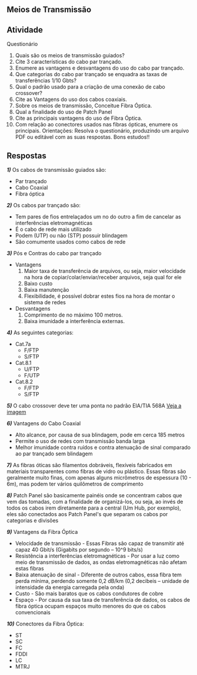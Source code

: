 ## Meios de Transmissão

## Atividade
Questionário
1) Quais são os meios de transmissão guiados?
2) Cite 3 características do cabo par trançado.
3) Enumere as vantagens e desvantagens do uso do cabo par trançado.
4) Que categorias do cabo par trançado se enquadra as taxas de transferências 1/10 Gbts?
5) Qual o padrão usado para a criação de uma conexão de cabo crossover?
6) Cite as Vantagens do uso dos cabos coaxiais.
7) Sobre os meios de transmissão, Conceitue Fibra Óptica.
8) Qual a finalidade do uso de Patch Panel
9) Cite as principais vantagens do uso de Fibra Óptica.
10) Com relação ao conectores usados nas fibras ópticas, enumere os principais.
Orientações: Resolva o questionário, produzindo um arquivo PDF ou editável com as suas respostas. Bons
estudos!!

## Respostas

_**1)**_ Os cabos de transmissão guiados são:
  - Par trançado
  - Cabo Coaxial
  - Fibra óptica

_**2)**_ Os cabos par trançado são:
  - Tem pares de fios entrelaçados um no do outro a fim de cancelar as interferências eletromagnéticas
  - É o cabo de rede mais utilizado
  - Podem (UTP) ou não (STP) possuir blindagem 
  - São comumente usados como cabos de rede
  
_**3)**_ Pós e Contras do cabo par trançado
  - Vantagens
    1. Maior taxa de transferência de arquivos, ou seja, maior velocidade na hora de copiar/colar/enviar/receber arquivos, seja qual for ele
    2. Baixo custo
    3. Baixa manutenção
    4. Flexibilidade, é possível dobrar estes fios na hora de montar o sistema de redes
  - Desvantagens
    1. Comprimento de no máximo 100 metros.
    2. Baixa imunidade a interferência externas.

_**4)**_ As seguintes categorias:
  - Cat.7a
    - F/FTP
    - S/FTP
  - Cat.8.1
    - U/FTP
    - F/UTP
  - Cat.8.2
    - F/FTP
    - S/FTP

_**5)**_ O cabo crossover deve ter uma ponta no padrão EIA/TIA 568A [Veja a imagem](https://www.infowester.com/img_art/tutcabo_7.jpg)

_**6)**_ Vantagens do Cabo Coaxial
  - Alto alcance, por causa de sua blindagem, pode em cerca 185 metros
  - Permite o uso de redes com transmissão banda larga
  - Melhor imunidade contra ruídos e contra atenuação de sinal comparado ao par trançado sem blindagem

_**7)**_ As fibras óticas são filamentos dobráveis, flexíveis fabricados em materiais transparentes como fibras de vidro ou plástico. Essas fibras são geralmente muito finas, com apenas alguns micrômetros de espessura (10 - 6m), mas podem ter vários quilômetros de comprimento

_**8)**_ Patch Panel são basicamente painéis onde se concentram cabos que vem das tomadas, com a finalidade de organizá-los, ou seja, ao invés de todos os cabos irem diretamente para a central (Um Hub, por exemplo), eles são conectados aos Patch Panel's que separam os cabos por categorias e divisões
  
_**9)**_ Vantagens da Fibra Óptica  
- Velocidade de transmissão - Essas Fibras são capaz de transmitir até capaz 40 Gbit/s (Gigabits por segundo – 10^9 bits/s)  
- Resistência a interferências eletromagnéticas - Por usar a luz como meio de transmissão de dados, as ondas eletromagnéticas não afetam estas fibras  
- Baixa atenuação de sinal - Diferente de outros cabos, essa fibra tem perda mínima, perdendo somente 0,2 dB/km (0,2 decibeis – unidade de intensidade da energia carregada pela onda)  
- Custo - São mais baratos que os cabos condutores de cobre  
- Espaço - Por causa da sua taxa de transferência de dados, os cabos de fibra óptica ocupam espaços muito menores do que os cabos convencionais  

_**10)**_ Conectores da Fibra Óptica:
- ST
- SC 
- FC
- FDDI
- LC
- MTRJ
